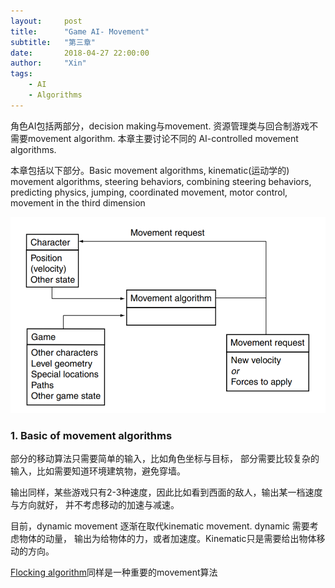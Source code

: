 ```yaml
---
layout:     post
title:      "Game AI- Movement"
subtitle:   "第三章"
date:       2018-04-27 22:00:00
author:     "Xin"
tags:
    - AI
    - Algorithms
---
```


角色AI包括两部分，decision making与movement.  资源管理类与回合制游戏不需要movement algorithm. 本章主要讨论不同的 AI-controlled movement algorithms.

本章包括以下部分。Basic movement algorithms, kinematic(运动学的) movement algorithms, steering behaviors, combining steering behaviors, predicting physics, jumping, coordinated movement, motor control, movement in the third dimension

![](/img/gai2.png)

### 1. Basic of movement algorithms

部分的移动算法只需要简单的输入，比如角色坐标与目标， 部分需要比较复杂的输入，比如需要知道环境建筑物，避免穿墙。

输出同样，某些游戏只有2-3种速度，因此比如看到西面的敌人，输出某一档速度与方向就好， 并不考虑移动的加速与减速。

目前，dynamic movement 逐渐在取代kinematic movement. dynamic 需要考虑物体的动量， 输出为给物体的力，或者加速度。Kinematic只是需要给出物体移动的方向。

[Flocking algorithm](https://en.wikipedia.org/wiki/Flocking_(behavior))同样是一种重要的movement算法